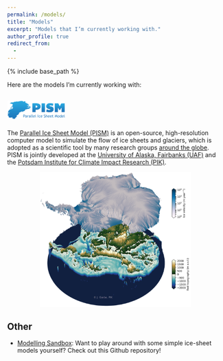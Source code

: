 ```yaml
---
permalink: /models/
title: "Models"
excerpt: "Models that I’m currently working with."
author_profile: true
redirect_from:
  - 
---
```


{% include base_path %}

Here are the models I’m currently working with:

## <a href="http://pism-docs.org/"><img src="/images/logo_pism.png" width="135"></a>
<!-- <a href="http://pism-docs.org/"><img style="padding: 15px; float: right;" src="/images/logo_pism.png" width="150"></a> -->
The [Parallel Ice Sheet Model (PISM)](http://pism-docs.org/ "http://pism-docs.org/") is an open-source, high-resolution computer model to simulate the flow of ice sheets and glaciers, which is adopted as a scientific tool by many research groups [around the globe](https://pism-docs.org/wiki/doku.php?id=projects#where_are_pism_users "https://pism-docs.org/wiki/doku.php?id=projects#where_are_pism_users").
PISM is jointly developed at the [University of Alaska, Fairbanks (UAF)](http://www.uaf.edu/ "http://www.uaf.edu/") and the [Potsdam Institute for Climate Impact Research (PIK)](http://www.pik-potsdam.de/ "http://www.pik-potsdam.de/").

<p align="center"><img src="/images/pism_3d_4km_2020.png" alt="Antarctic Ice Sheet as simulated with PISM" title="Antarctic Ice Sheet as simulated with PISM" width="70%"></p>
<!-- <span style="font-size: 9pt;">Antarctic Ice Sheet as simulated with PISM.</span> -->


## Other
- [Modelling Sandbox](https://github.com/juliusgarbe/modelling_sandbox "https://github.com/juliusgarbe/modelling_sandbox"): Want to play around with some simple ice-sheet models yourself? Check out this Github repository!